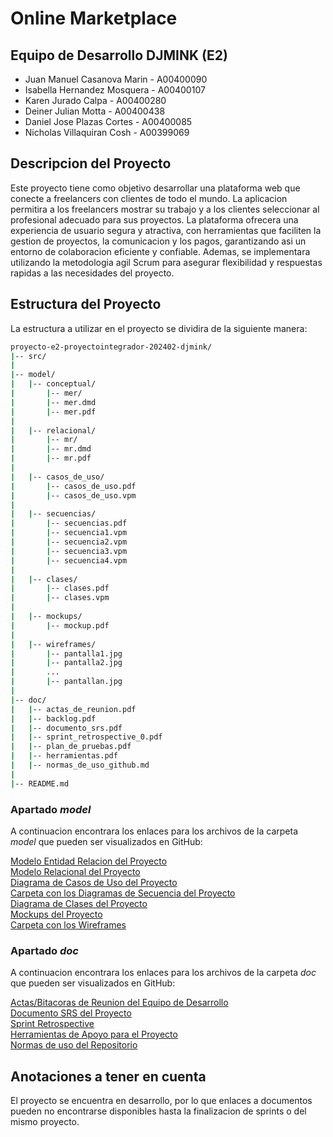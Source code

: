 # Online Marketplace

## Equipo de Desarrollo DJMINK (E2)

- Juan Manuel Casanova Marin - A00400090
- Isabella Hernandez Mosquera - A00400107
- Karen Jurado Calpa - A00400280
- Deiner Julian Motta - A00400438
- Daniel Jose Plazas Cortes - A00400085
- Nicholas Villaquiran Cosh - A00399069

## Descripcion del Proyecto

Este proyecto tiene como objetivo desarrollar una plataforma web que conecte a freelancers con clientes de todo el mundo. La aplicacion permitira a los freelancers mostrar su trabajo y a los clientes seleccionar al profesional adecuado para sus proyectos. La plataforma ofrecera una experiencia de usuario segura y atractiva, con herramientas que faciliten la gestion de proyectos, la comunicacion y los pagos, garantizando asi un entorno de colaboracion eficiente y confiable. Ademas, se implementara utilizando la metodologia agil Scrum para asegurar flexibilidad y respuestas rapidas a las necesidades del proyecto.

## Estructura del Proyecto

La estructura a utilizar en el proyecto se dividira de la siguiente manera:

``` bash
proyecto-e2-proyectointegrador-202402-djmink/
|-- src/
|
|-- model/
|   |-- conceptual/
|       |-- mer/
|       |-- mer.dmd
|       |-- mer.pdf
|
|   |-- relacional/
|       |-- mr/
|       |-- mr.dmd
|       |-- mr.pdf
|
|   |-- casos_de_uso/
|       |-- casos_de_uso.pdf
|       |-- casos_de_uso.vpm
|
|   |-- secuencias/
|       |-- secuencias.pdf
|       |-- secuencia1.vpm
|       |-- secuencia2.vpm
|       |-- secuencia3.vpm
|       |-- secuencia4.vpm
|
|   |-- clases/
|       |-- clases.pdf
|       |-- clases.vpm
|
|   |-- mockups/
|       |-- mockup.pdf
|
|   |-- wireframes/
|       |-- pantalla1.jpg
|       |-- pantalla2.jpg
|       ...
|       |-- pantallan.jpg
|
|-- doc/
|   |-- actas_de_reunion.pdf
|   |-- backlog.pdf
|   |-- documento_srs.pdf
|   |-- sprint_retrospective_0.pdf
|   |-- plan_de_pruebas.pdf
|   |-- herramientas.pdf
|   |-- normas_de_uso_github.md
|
|-- README.md
```

### Apartado _model_

A continuacion encontrara los enlaces para los archivos de la carpeta _model_ que pueden ser visualizados en GitHub:

[Modelo Entidad Relacion del Proyecto]()<br>
[Modelo Relacional del Proyecto]()<br>
[Diagrama de Casos de Uso del Proyecto]()<br>
[Carpeta con los Diagramas de Secuencia del Proyecto]()<br>
[Diagrama de Clases del Proyecto]()<br>
[Mockups del Proyecto]()<br>
[Carpeta con los Wireframes]()

### Apartado _doc_

A continuacion encontrara los enlaces para los archivos de la carpeta _doc_ que pueden ser visualizados en GitHub:

[Actas/Bitacoras de Reunion del Equipo de Desarrollo]()<br>
[Documento SRS del Proyecto]()<br>
[Sprint Retrospective]()<br>
[Herramientas de Apoyo para el Proyecto]()<br>
[Normas de uso del Repositorio](https://github.com/Proyecto-Integrador-I-2024-2/proyecto-e2-proyectointegrador-202402-djmink/blob/main/doc/normas_de_uso_github.md)

## Anotaciones a tener en cuenta

El proyecto se encuentra en desarrollo, por lo que enlaces a documentos pueden no encontrarse disponibles hasta la finalizacion de sprints o del mismo proyecto.